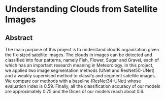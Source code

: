 # Understanding Clouds from Satellite Images

## Abstract

The main purpose of this project is to understand clouds organization given the fix-sized satellite images. The clouds in images can be detected and classified into four patterns, namely Fish, Flower, Sugar and Gravel, each of which has an important research meaning in Meteorology. In this project, we applied two image segmentation methods (UNet and ResNet50-UNet) and a weakly supervised method to classify and segment satellite images. We compare our methods with a baseline (ResNet34-UNet) whose evaluation index is 0.59. Finally, all the classification accuracy of our models are approximately 0.75 and the Dices of our models reach about 0.6.
